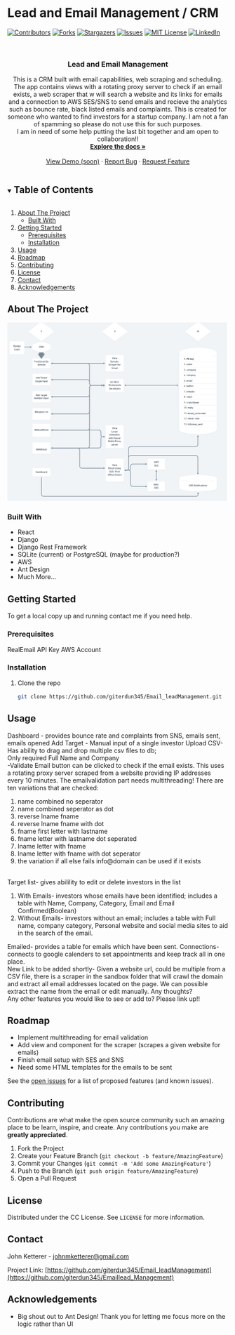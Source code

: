 # Lead and Email Management / CRM

[![Contributors](https://img.shields.io/github/contributors/giterdun345/Email_leadManagement.svg)](https://github.com/giterdun345/Email_leadManagement/contributors/)
[![Forks](https://img.shields.io/github/forks/giterdun345/Email_leadManagement)](https://github.com/giterdun345/Email_leadManagement/forks/)
[![Stargazers](https://img.shields.io/github/stars/giterdun345/Email_leadManagement?style=social&label=Star&maxAge=2592000)](https://github.com/giterdun345/Email_leadManagement/stargazers)
[![Issues](https://img.shields.io/github/issues/giterdun345/Email_leadManagement)](https://github.com/giterdun345/Email_leadManagement/issues/)
[![MIT License](https://img.shields.io/github/license/giterdun345/Email_leadManagement)](https://github.com/giterdun345/Email_leadManagement/blob/master/LICENSE)
[![LinkedIn][linkedin-shield]](https://linkedin.com/in/jm-ketterer)

<!-- PROJECT LOGO -->
<br />
<p align="center">
  <h3 align="center">Lead and Email Management</h3>
  <p align="center">
    This is a CRM built with email capabilities, web scraping and scheduling. The app contains views with a rotating proxy server to check if an email exists, a web scraper that w     will search a website and its links for emails and a connection to AWS SES/SNS to send emails and recieve the analytics such as bounce rate, black listed emails and     complaints. This is created for someone who wanted to find investors for a startup company. I am not a fan of spamming so please do not use this for such purposes.
    <br />
    I am in need of some help putting the last bit together and am open to collaboration!!
    <br />
    <a href="https://github.com/giterdun345/Email_lead_Management"><strong>Explore the docs »</strong></a>
    <br />
    <br />
    <a href="https://github.com/giterdun345/Email_leadManagement">View Demo (soon)</a>
    ·
    <a href="https://github.com/giterdun345/Email_leadManagement/issues">Report Bug</a>
    ·
    <a href="https://github.com/giterdun345/Email_leadManagement/issues">Request Feature</a>
  </p>
</p>

<!-- TABLE OF CONTENTS -->
<details open="open">
  <summary><h2 style="display: inline-block">Table of Contents</h2></summary>
  <ol>
    <li>
      <a href="#about-the-project">About The Project</a>
      <ul>
        <li><a href="#built-with">Built With</a></li>
      </ul>
    </li>
    <li>
      <a href="#getting-started">Getting Started</a>
      <ul>
        <li><a href="#prerequisites">Prerequisites</a></li>
        <li><a href="#installation">Installation</a></li>
      </ul>
    </li>
    <li><a href="#usage">Usage</a></li>
    <li><a href="#roadmap">Roadmap</a></li>
    <li><a href="#contributing">Contributing</a></li>
    <li><a href="#license">License</a></li>
    <li><a href="#contact">Contact</a></li>
    <li><a href="#acknowledgements">Acknowledgements</a></li>
  </ol>
</details>

<!-- ABOUT THE PROJECT -->

## About The Project

![Screenshot](Lem_Pattern.png)

### Built With

<ul>
  <li>React</li>
  <li>Django</li>
  <li>Django Rest Framework</li>
  <li>SQLite (current) or PostgreSQL (maybe for production?)</li>
  <li>AWS</li>
  <li>Ant Design</li>
  <li>Much More...</li>
</ul>

<!-- GETTING STARTED -->

## Getting Started

To get a local copy up and running contact me if you need help.

### Prerequisites

RealEmail API Key
AWS Account

### Installation

1. Clone the repo
   ```sh
   git clone https://github.com/giterdun345/Email_leadManagement.git
   ```

<!-- USAGE EXAMPLES -->

## Usage

Dashboard - provides bounce rate and complaints from SNS, emails sent, emails opened
Add Target - Manual input of a single investor
Upload CSV- Has ability to drag and drop multiple csv files to db; <br/>
Only required Full Name and Company<br/>
-Validate Email button can be clicked to check if the email exists. This uses a rotating proxy server scraped from a website providing IP addresses every 10 minutes. The emailvalidation part needs multithreading! There are ten variations that are checked:

<ol>
<li> name combined no seperator </li>
<li> name combined seperator as dot</li>
<li> reverse lname fname</li>
<li> reverse lname fname with dot </li>
<li> fname first letter with lastname</li>
<li> fname letter with lastname dot seperated</li>
<li> lname letter with fname</li>
<li> lname letter with fname with dot seperator</li>
<li> the variation if all else fails info@domain can be used if it exists</li>
</ol>

</br>
Target list- gives abilility to edit or delete investors in the list
<ol>
<li>With Emails- investors whose emails have been identified; includes a table with Name, Company, Category, Email and Email Confirmed(Boolean)</li>
<li>Without Emails- investors without an email; includes a table with Full name, company category, Personal website and social media sites to aid in the search of the email. </li>
</ol>

Emailed- provides a table for emails which have been sent.
Connections- connects to google calenders to set appointments and keep track all in one place.
<br/>
New Link to be added shortly- Given a website url, could be multiple from a CSV file, there is a scraper in the sandbox folder that will crawl the domain and extract all email addresses located on the page. We can possible extract the name from the email or edit manually. Any thoughts?
<br/>
Any other features you would like to see or add to? Please link up!!

<!-- ROADMAP -->

## Roadmap

<ul>
  <li>Implement multithreading for email validation</li>
  <li>Add view and component for the scraper (scrapes a given website for emails)</li>
  <li>Finish email setup with SES and SNS</li> 
  <li>Need some HTML templates for the emails to be sent</li>
</ul>
 
  See the [open issues](https://github.com/giterdun345/Email_leadManagement/issues) for a list of proposed features (and known issues).

## Contributing

Contributions are what make the open source community such an amazing place to be learn, inspire, and create. Any contributions you make are **greatly appreciated**.

1. Fork the Project
2. Create your Feature Branch (`git checkout -b feature/AmazingFeature`)
3. Commit your Changes (`git commit -m 'Add some AmazingFeature'`)
4. Push to the Branch (`git push origin feature/AmazingFeature`)
5. Open a Pull Request

<!-- LICENSE -->

## License

Distributed under the CC License. See `LICENSE` for more information.

<!-- CONTACT -->

## Contact

John Ketterer - johnmketterer@gmail.com

Project Link: [https://github.com/giterdun345/Email_leadManagement](https://github.com/giterdun345/Emaillead_Management)

<!-- ACKNOWLEDGEMENTS -->

## Acknowledgements

<ul>
  <li>Big shout out to Ant Design! Thank you for letting me focus more on the logic rather than UI</li>
 </ul>

<!-- MARKDOWN LINKS & IMAGES -->
<!-- https://www.markdownguide.org/basic-syntax/#reference-style-links -->

[contributors-shield]: https://img.shields.io/github/contributors/giterdun345/repo.svg?style=for-the-badge
[contributors-url]: https://github.com/giterdun345/repo/graphs/contributors
[forks-shield]: https://img.shields.io/github/forks/giterdun345/repo.svg?style=for-the-badge
[forks-url]: https://github.com/giterdun345/repo/network/members
[stars-shield]: https://img.shields.io/github/stars/giterdun345/repo.svg?style=for-the-badge
[stars-url]: https://github.com/giterdun345/repo/stargazers
[issues-shield]: https://img.shields.io/github/issues/giterdun345/repo.svg?style=for-the-badge
[issues-url]: https://github.com/giterdun345/repo/issues
[license-shield]: https://img.shields.io/github/license/giterdun345/repo.svg?style=for-the-badge
[license-url]: https://github.com/giterdun345/repo/blob/master/LICENSE.txt
[linkedin-shield]: https://img.shields.io/badge/-LinkedIn-black.svg?style=for-the-badge&logo=linkedin&colorB=555
[linkedin-url]: https://linkedin.com/in/jm-ketterer
